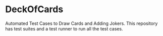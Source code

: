 # DeckOfCards
Automated Test Cases to Draw Cards and Adding Jokers. This repository has test suites and a test runner to run all the test cases.

